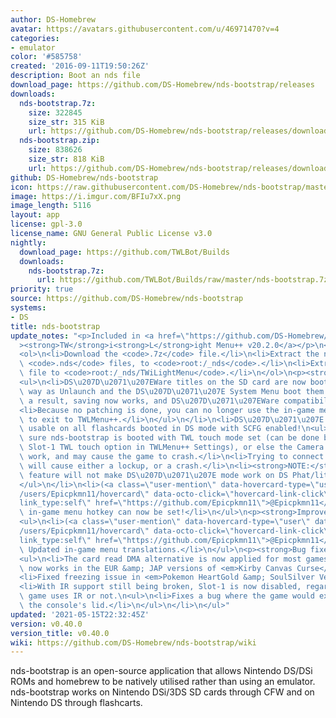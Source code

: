 ```yaml
---
author: DS-Homebrew
avatar: https://avatars.githubusercontent.com/u/46971470?v=4
categories:
- emulator
color: '#585758'
created: '2016-09-11T19:50:26Z'
description: Boot an nds file
download_page: https://github.com/DS-Homebrew/nds-bootstrap/releases
downloads:
  nds-bootstrap.7z:
    size: 322845
    size_str: 315 KiB
    url: https://github.com/DS-Homebrew/nds-bootstrap/releases/download/v0.40.0/nds-bootstrap.7z
  nds-bootstrap.zip:
    size: 838626
    size_str: 818 KiB
    url: https://github.com/DS-Homebrew/nds-bootstrap/releases/download/v0.40.0/nds-bootstrap.zip
github: DS-Homebrew/nds-bootstrap
icon: https://raw.githubusercontent.com/DS-Homebrew/nds-bootstrap/master/retail/assets/icon.bmp
image: https://i.imgur.com/BFIu7xX.png
image_length: 5116
layout: app
license: gpl-3.0
license_name: GNU General Public License v3.0
nightly:
  download_page: https://github.com/TWLBot/Builds
  downloads:
    nds-bootstrap.7z:
      url: https://github.com/TWLBot/Builds/raw/master/nds-bootstrap.7z
priority: true
source: https://github.com/DS-Homebrew/nds-bootstrap
systems:
- DS
title: nds-bootstrap
update_notes: "<p>Included in <a href=\"https://github.com/DS-Homebrew/TWiLightMenu/releases/tag/v20.2.0\"\
  ><strong>TW</strong>i<strong>L</strong>ight Menu++ v20.2.0</a></p>\n<p>Instructions:</p>\n\
  <ol>\n<li>Download the <code>.7z</code> file.</li>\n<li>Extract the nds-bootstrap\
  \ <code>.nds</code> files, to <code>root:/_nds</code>.</li>\n<li>Extract the <code>.ver</code>\
  \ file to <code>root:/_nds/TWiLightMenu</code>.</li>\n</ol>\n<p><strong>What's new?</strong></p>\n\
  <ul>\n<li>DS\u207D\u2071\u207EWare titles on the SD card are now booted the same\
  \ way as Unlaunch and the DS\u207D\u2071\u207E System Menu boot them!\n<ul>\n<li>As\
  \ a result, saving now works, and DS\u207D\u2071\u207EWare compatibility is near-perfect!</li>\n\
  <li>Because no patching is done, you can no longer use the in-game menu button combo\
  \ to exit to TWLMenu++.</li>\n</ul>\n</li>\n<li>DS\u207D\u2071\u207E mode is now\
  \ usable on all flashcards booted in DS mode with SCFG enabled!\n<ul>\n<li>Make\
  \ sure nds-bootstrap is booted with TWL touch mode set (can be done by setting the\
  \ Slot-1 TWL touch option in TWLMenu++ Settings), or else the Camera feature won't\
  \ work, and may cause the game to crash.</li>\n<li>Trying to connect to the internet\
  \ will cause either a lockup, or a crash.</li>\n<li><strong>NOTE:</strong> This\
  \ feature will not make DS\u207D\u2071\u207E mode work on DS Phat/lite consoles.</li>\n\
  </ul>\n</li>\n<li>(<a class=\"user-mention\" data-hovercard-type=\"user\" data-hovercard-url=\"\
  /users/Epicpkmn11/hovercard\" data-octo-click=\"hovercard-link-click\" data-octo-dimensions=\"\
  link_type:self\" href=\"https://github.com/Epicpkmn11\">@Epicpkmn11</a>) Custom\
  \ in-game menu hotkey can now be set!</li>\n</ul>\n<p><strong>Improvement</strong></p>\n\
  <ul>\n<li>(<a class=\"user-mention\" data-hovercard-type=\"user\" data-hovercard-url=\"\
  /users/Epicpkmn11/hovercard\" data-octo-click=\"hovercard-link-click\" data-octo-dimensions=\"\
  link_type:self\" href=\"https://github.com/Epicpkmn11\">@Epicpkmn11</a> and various)\
  \ Updated in-game menu translations.</li>\n</ul>\n<p><strong>Bug fixes</strong></p>\n\
  <ul>\n<li>The card read DMA alternative is now applied for most games!</li>\n<li>Saving\
  \ now works in the EUR &amp; JAP versions of <em>Kirby Canvas Curse</em>!</li>\n\
  <li>Fixed freezing issue in <em>Pokemon HeartGold &amp; SoulSilver Versions</em>!</li>\n\
  <li>With IR support still being broken, Slot-1 is now disabled, regardless if the\
  \ game uses IR or not.\n<ul>\n<li>Fixes a bug where the game would exit when closing/opening\
  \ the console's lid.</li>\n</ul>\n</li>\n</ul>"
updated: '2021-05-15T22:32:45Z'
version: v0.40.0
version_title: v0.40.0
wiki: https://github.com/DS-Homebrew/nds-bootstrap/wiki
---
```

nds-bootstrap is an open-source application that allows Nintendo DS/DSi ROMs and homebrew to be natively utilised rather than using an emulator. nds-bootstrap works on Nintendo DSi/3DS SD cards through CFW and on Nintendo DS through flashcarts.